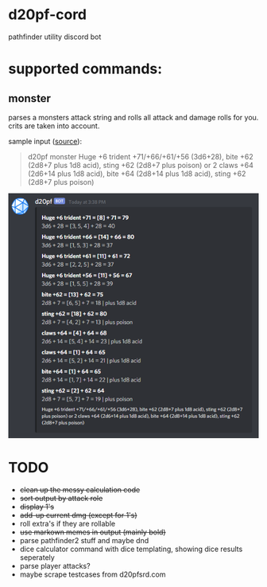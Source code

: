 # d20pf-cord
pathfinder utility discord bot

# supported commands:

## monster
parses a monsters attack string and rolls all attack and damage rolls for you.
crits are taken into account.

sample input ([source](https://www.d20pfsrd.com/bestiary/monster-listings/outsiders/devil/devils-unique/devil-lucifer-prince-of-darkness-tohc)):
> d20pf monster Huge +6 trident +71/+66/+61/+56 (3d6+28), bite +62 (2d8+7 plus 1d8 acid), sting +62 (2d8+7 plus poison) or 2 claws +64 (2d6+14 plus 1d8 acid), bite +64 (2d8+14 plus 1d8 acid), sting +62 (2d8+7 plus poison)

![monster command output](scrots/monster.png)


# TODO
- ~~clean up the messy calculation code~~
- ~~sort output by attack role~~
- ~~display 1's~~
- ~~add-up current dmg (except for 1's)~~
- roll extra's if they are rollable
- ~~use markown memes in output (mainly bold)~~
- parse pathfinder2 stuff and maybe dnd
- dice calculator command with dice templating, showing dice results seperately
- parse player attacks?
- maybe scrape testcases from d20pfsrd.com
